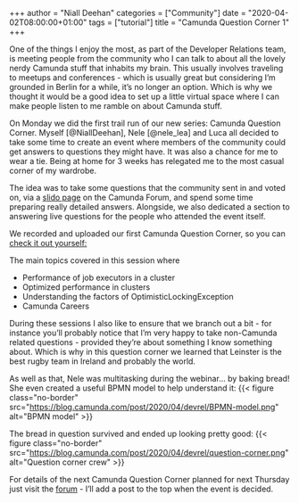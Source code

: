 +++
author = "Niall Deehan"
categories = ["Community"]
date = "2020-04-02T08:00:00+01:00"
tags = ["tutorial"]
title = "Camunda Question Corner 1"
+++

One of the things I enjoy the most, as part of the Developer Relations team, is meeting people from the community who I can talk to about all the lovely nerdy Camunda stuff that inhabits my brain. This usually involves traveling to meetups and conferences - which is usually great but considering I’m grounded in Berlin for a while, it’s no longer an option. Which is why we thought it would be a good idea to set up a little virtual space where I can make people listen to me ramble on about Camunda stuff.

<!--more-->

On Monday we did the first trail run of our new series: Camunda Question Corner. Myself [@NiallDeehan], Nele [@nele_lea] and Luca all decided to take some time to create an event where members of the community could get answers to questions they might have. It was also a chance for me to wear a tie. Being at home for 3 weeks has relegated me to the most casual corner of my wardrobe.

The idea was to take some questions that the community sent in and voted on, via a [slido page](https://app.sli.do/) on the Camunda Forum, and spend some time preparing really detailed answers. Alongside, we also dedicated a section to  answering live questions for the people who attended the event itself.

We recorded and uploaded our first Camunda Question Corner, so you can [check it out yourself:](https://youtu.be/3rUUqo67FO0?list=PLJG25HlmvsOXVyXPeorHCYzv5GNgI9w6Y)

The main topics covered in this session where
- Performance of job executors in a cluster
- Optimized performance in clusters
- Understanding the factors of OptimisticLockingException
- Camunda Careers

During these sessions I also like to ensure that we branch out a bit - for instance you’ll probably notice that I’m very happy to take non-Camunda related questions - provided they’re about something I know something about. Which is why in this question corner we learned that Leinster is the best rugby team in Ireland and probably the world.

As well as that, Nele was multitasking during the webinar... by baking bread! She even created a useful BPMN model to help understand it:
{{< figure class="no-border" src="https://blog.camunda.com/post/2020/04/devrel/BPMN-model.png" alt="BPMN model" >}}

The bread in question survived and ended up looking pretty good:
{{< figure class="no-border" src="https://blog.camunda.com/post/2020/04/devrel/question-corner.png" alt="Question corner crew" >}}

For details of the next Camunda Question Corner planned for next Thursday just visit the [forum](https://forum.camunda.org/) - I’ll add a post to the top when the event is decided.
